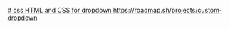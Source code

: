 [# css
HTML and CSS for dropdown 
](https://roadmap.sh/projects/custom-dropdown)
https://roadmap.sh/projects/custom-dropdown
